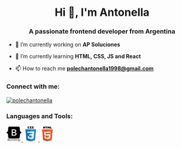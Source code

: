 <h1 align="center">Hi 👋, I'm Antonella</h1>
<h3 align="center">A passionate frontend developer from Argentina</h3>

- 🔭 I’m currently working on **AP Soluciones**

- 🌱 I’m currently learning **HTML, CSS, JS and React**

- 📫 How to reach me **polechantonella1998@gmail.com**

<h3 align="left">Connect with me:</h3>
<p align="left">
<a href="https://linkedin.com/in/polechantonella" target="blank"><img align="center" src="https://raw.githubusercontent.com/rahuldkjain/github-profile-readme-generator/master/src/images/icons/Social/linked-in-alt.svg" alt="polechantonella" height="30" width="40" /></a>
</p>

<h3 align="left">Languages and Tools:</h3>
<p align="left"> <a href="https://getbootstrap.com" target="_blank" rel="noreferrer"> <img src="https://raw.githubusercontent.com/devicons/devicon/master/icons/bootstrap/bootstrap-plain-wordmark.svg" alt="bootstrap" width="40" height="40"/> </a> <a href="https://www.w3schools.com/css/" target="_blank" rel="noreferrer"> <img src="https://raw.githubusercontent.com/devicons/devicon/master/icons/css3/css3-original-wordmark.svg" alt="css3" width="40" height="40"/> </a> <a href="https://www.w3.org/html/" target="_blank" rel="noreferrer"> <img src="https://raw.githubusercontent.com/devicons/devicon/master/icons/html5/html5-original-wordmark.svg" alt="html5" width="40" height="40"/> </a> </p>
